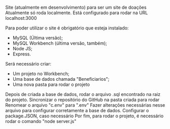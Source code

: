 Site (atualmente em desenvolvimento) para ser um site de doações
Atualmente só roda localmente. 
Está configurado para rodar na URL localhost:3000

Para poder utilizar o site é obrigatório que esteja instalado:
 - MySQL (Última versão);
 - MySQL Workbench (última versão, também);
 - Node JS;
 - Express.

Será necessário criar:
 - Um projeto no Workbench;
 - Uma base de dados chamada "Beneficiarios";
 - Uma nova pasta para rodar o projeto

Depois de criada a base de dados, rodar o arquivo .sql encontrado na raiz do projeto.
Sincronizar o repositório do GitHub na pasta criada para rodar
Renomear o arquivo "c.env" para ".env"
Fazer alterações necessárias nesse arquivo para configurar corretamente a base de dados.
Configurar o package.JSON, caso necessário 
Por fim, para rodar o projeto, é necessário rodar o comando "node server.js"
